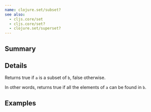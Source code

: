 ```yaml
---
name: clojure.set/subset?
see also:
  - cljs.core/set
  - cljs.core/set?
  - clojure.set/superset?
---
```


## Summary

## Details

Returns true if `a` is a subset of `b`, false otherwise.

In other words, returns true if all the elements of `a` can be found in `b`.

## Examples
